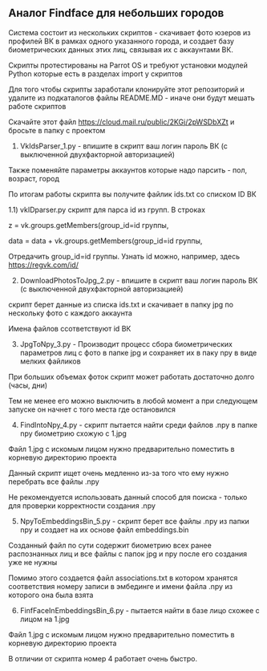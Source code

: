 ## Аналог Findface для небольших городов

Система состоит из нескольких скриптов - скачивает фото юзеров из профилей ВК в рамках одного указанного города, и создает базу биометрических данных этих лиц, связывая их с аккаунтами ВК.

Скрипты протестированы на Parrot OS и требуют установки модулей Python которые есть в разделах import у скриптов

Для того чтобы скрипты заработали клонируйте этот репозиторий и удалите из подкаталогов файлы README.MD - иначе они будут мешать работе скриптов

Скачайте этот файл https://cloud.mail.ru/public/2KGj/2pWSDbXZt и бросьте в папку с проектом

1) VkIdsParser_1.py - впишите в скрипт ваш логин пароль ВК (с выключенной двухфакторной авторизацией)

Также поменяйте параметры аккаунтов которые надо парсить - пол, возраст, город

По итогам работы скрипта вы получите файлик ids.txt со списком ID ВК

1.1) vkIDparser.py скрипт для парса id из групп. 
В строках

z = vk.groups.getMembers(group_id=id группы,

data = data + vk.groups.getMembers(group_id=id группы,

Отредачить group_id=id группы. Узнать id можно, например, здесь https://regvk.com/id/

2) DownloadPhotosToJpg_2.py - впишите в скрипт ваш логин пароль ВК (с выключенной двухфакторной авторизацией)

скрипт берет данные из списка ids.txt и скачивает в папку jpg по нескольку фото с каждого аккаунта 

Имена файлов ссответствуют id ВК

3) JpgToNpy_3.py - Производит процесс сбора биометрических параметров лиц с фото в папке jpg и сохраняет их в паку npy в виде мелких файликов

При больших объемах фоток скрипт может работать достаточно долго (часы, дни)

Тем не менее его можно выключить в любой момент а при следующем запуске он начнет с того места где остановился

4) FindIntoNpy_4.py - скрипт пытается найти среди файлов .npy в папке npy биометрию схожую с 1.jpg

Файл 1.jpg с искомым лицом нужно предварительно поместить в корневую директорию проекта

Данный скрипт ищет очень медленно из-за того что ему нужно перебрать все файлы .npy

Не рекомендуется использовать данный способ для поиска - только для проверки корректности создания .npy

5) NpyToEmbeddingsBin_5.py - скрипт берет все файлы .npy из папки npy и создает на их основе файл embeddings.bin

Созданный файл по сути содержит биометрию всех ранее распознанных лиц и все файлы с папок jpg и npy после его создания уже не нужны

Помимо этого создается файл associations.txt в котором хранятся соответствия номеру записи в эмбединге и имени файла .npy из которого она была взята

6) FinfFaceInEmbeddingsBin_6.py - пытается найти в базе лицо схожее с лицом на 1.jpg

Файл 1.jpg с искомым лицом нужно предварительно поместить в корневую директорию проекта

В отличии от скрипта номер 4 работает очень быстро. 
